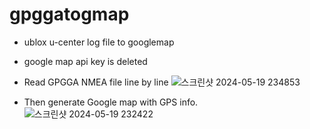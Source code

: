 # gpggatogmap

- ublox u-center log file to googlemap
- google map api key is deleted

- Read GPGGA NMEA file line by line
  ![스크린샷 2024-05-19 234853](https://github.com/GPRIsung/gpggatogmap/assets/56243175/d82148e1-ca72-43fe-9076-c8e281da34f7)

- Then generate Google map with GPS info.
  ![스크린샷 2024-05-19 232422](https://github.com/GPRIsung/gpggatogmap/assets/56243175/c9fb2746-8a19-4ce1-9520-3a818eea069b)

